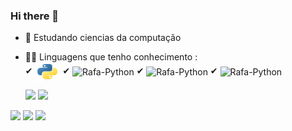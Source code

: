 ### Hi there 👋

- 🌱 Estudando ciencias da computação 
- 🐱‍🏍 Linguagens que tenho conhecimento : </br>
✔ <img align="center" alt="Rafa-Python" height="30" width="40" src="https://raw.githubusercontent.com/devicons/devicon/master/icons/python/python-original.svg">
✔ <img align="center" alt="Rafa-Python" height="30" width="40" src="https://cdn.jsdelivr.net/gh/devicons/devicon/icons/c/c-line.svg"/>
✔ <img align="center" alt="Rafa-Python" height="30" width="40" src="https://cdn.jsdelivr.net/gh/devicons/devicon/icons/php/php-plain.svg" />
✔  <img align="center" alt="Rafa-Python" height="30" width="40" src="https://cdn.jsdelivr.net/gh/devicons/devicon/icons/html5/html5-original-wordmark.svg" />

  <img height="160em" src="https://github-readme-stats.vercel.app/api?username=guilhermewilias&show_icons=true&theme=dark&include_all_commits=true&count_private=true"/>
  <img height="160em" src="https://github-readme-stats.vercel.app/api/top-langs/?username=guilhermewilias&layout=compact&langs_count=7&theme=dark"/>


<div>
 <a href="https://www.instagram.com/guilhermewilias/" target="_blank"><img src="https://img.shields.io/badge/-Instagram-%23E4405F?style=for-the-badge&logo=instagram&logoColor=white" target="_blank"></a>
 <a href="https://www.linkedin.com/in/guilherme-wilias-lucca-sousa-970001249/" target="_blank"><img src="https://img.shields.io/badge/-LinkedIn-%230077B5?style=for-the-badge&logo=linkedin&logoColor=white" target="_blank"></a> 
  <a href = "mailto:guilhermewilias7@gmail.com"><img src="https://img.shields.io/badge/-Gmail-%23333?style=for-the-badge&logo=gmail&logoColor=white" target="_blank"></a>
</div>


          


